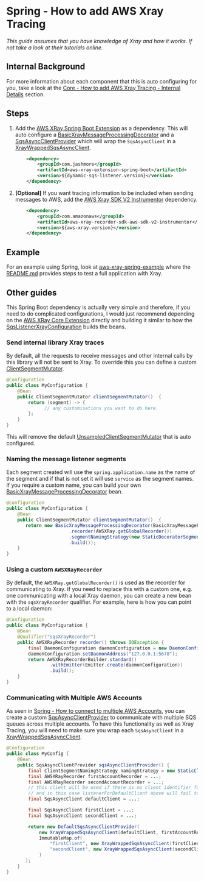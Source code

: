 # Spring - How to add AWS Xray Tracing

_This guide assumes that you have knowledge of Xray and how it works. If not take a look at their tutorials online._

## Internal Background

For more information about each component that this is auto configuring for you, take a look at the
[Core - How to add AWS Xray Tracing - Internal Details](../core/core-how-to-add-aws-xray-tracing.md#internal-details) section.

## Steps

1. Add the [AWS XRay Spring Boot Extension](../../../extensions/aws-xray-extension/spring-boot) as a dependency. This will auto configure
a [BasicXrayMessageProcessingDecorator](../../../extensions/aws-xray-extension/core/src/main/java/com/jashmore/sqs/extensions/xray/decorator/BasicXrayMessageProcessingDecorator.java)
and a [SqsAsyncClientProvider](../../../spring/spring-api/src/main/java/com/jashmore/sqs/spring/client/SqsAsyncClientProvider.java) which will wrap
the `SqsAsyncClient` in a
[XrayWrappedSqsAsyncClient](../../../extensions/aws-xray-extension/core/src/main/java/com/jashmore/sqs/extensions/xray/client/XrayWrappedSqsAsyncClient.java).

    ```xml
        <dependency>
            <groupId>com.jashmore</groupId>
            <artifactId>aws-xray-extension-spring-boot</artifactId>
            <version>${dynamic-sqs-listener.version}</version>
        </dependency>
    ```

1. **[Optional]** If you want tracing information to be included when sending messages to AWS, add the
[AWS Xray SDK V2 Instrumentor](https://github.com/aws/aws-xray-sdk-java/tree/master/aws-xray-recorder-sdk-aws-sdk-v2-instrumentor) dependency.

    ```xml
        <dependency>
            <groupId>com.amazonaws</groupId>
            <artifactId>aws-xray-recorder-sdk-aws-sdk-v2-instrumentor</artifactId>
            <version>${aws-xray.version}</version>
        </dependency>
    ```

## Example

For an example using Spring, look at [aws-xray-spring-example](../../../examples/aws-xray-spring-example) where the
[README.md](../../../examples/aws-xray-spring-example/README.md) provides steps to test a full application with Xray.

## Other guides

This Spring Boot dependency is actually very simple and therefore, if you need to do complicated configurations, I would just recommend depending
on the [AWS XRay Core Extension](../../../extensions/aws-xray-extension/core) directly and building it similar to how
the [SqsListenerXrayConfiguration](../../../extensions/aws-xray-extension/spring-boot/src/main/java/com/jashmore/sqs/extensions/xray/spring/SqsListenerXrayConfiguration.java)
builds the beans.

### Send internal library Xray traces
By default, all the requests to receive messages and other internal calls by this library will not be sent to Xray. To override this you can define a
custom [ClientSegmentMutator](../../../extensions/aws-xray-extension/core/src/main/java/com/jashmore/sqs/extensions/xray/client/ClientSegmentMutator.java).

```java
@Configuration
public class MyConfiguration {
    @Bean
    public ClientSegmentMutator clientSegmentMutator()  {
        return (segment) -> {
              // any customisations you want to do here. 
        };
    }
}
```

This will remove the
default [UnsampledClientSegmentMutator](../../../extensions/aws-xray-extension/core/src/main/java/com/jashmore/sqs/extensions/xray/client/UnsampledClientSegmentMutator.java)
that is auto configured.

### Naming the message listener segments

Each segment created will use the `spring.application.name` as the name of the segment and if that is not set it will use `service` as the segment names. If
you require a custom name, you can build your
own [BasicXrayMessageProcessingDecorator](../../../extensions/aws-xray-extension/core/src/main/java/com/jashmore/sqs/extensions/xray/decorator/BasicXrayMessageProcessingDecorator.java)
bean.

```java
@Configuration
public class MyConfiguration {
    @Bean
    public ClientSegmentMutator clientSegmentMutator()  {
       return new BasicXrayMessageProcessingDecorator(BasicXrayMessageProcessingDecorator.Options.builder()
                       .recorder(AWSXRay.getGlobalRecorder())
                       .segmentNamingStrategy(new StaticDecoratorSegmentNamingStrategy("my-custom-name"))
                       .build());
    }
}
```

### Using a custom `AWSXRayRecorder`

By default, the `AWSXRay.getGlobalRecorder()` is used as the recorder for communicating to Xray. If you need to replace this with a custom one, e.g. one
communicating with a local Xray daemon, you can create a new bean with the `sqsXrayRecorder` qualifier. For example, here is how you can point to a local
daemon:

```java
@Configuration
public class MyConfiguration {
    @Bean
    @Qualifier("sqsXrayRecorder")
    public AWSXRayRecorder recorder() throws IOException {
        final DaemonConfiguration daemonConfiguration = new DaemonConfiguration();
        daemonConfiguration.setDaemonAddress("127.0.0.1:5678");
        return AWSXRayRecorderBuilder.standard()
                .withEmitter(Emitter.create(daemonConfiguration))
                .build();
    }
}
```

### Communicating with Multiple AWS Accounts

As seen in [Spring - How to connect to multiple AWS Accounts](spring-how-to-connect-to-multiple-aws-accounts.md), you can create a custom
[SqsAsyncClientProvider](../../../spring/spring-api/src/main/java/com/jashmore/sqs/spring/client/SqsAsyncClientProvider.java) to communicate with multiple
SQS queues across multiple accounts. To have this functionality as well as Xray Tracing, you will need to make sure you wrap each `SqsAsyncClient` in a
[XrayWrappedSqsAsyncClient](../../../extensions/aws-xray-extension/core/src/main/java/com/jashmore/sqs/extensions/xray/client/XrayWrappedSqsAsyncClient.java).

```java
@Configuration
public class MyConfig {
    @Bean
    public SqsAsyncClientProvider sqsAsyncClientProvider() {
        final ClientSegmentNamingStrategy namingStrategy = new StaticClientSegmentNamingStrategy("service-name");
        final AWSXRayRecorder firstAccountRecorder = ...;
        final AWSXRayRecorder secondAccountRecorder = ...;
        // this client will be used if there is no client identifier for the listener. Note that this can be null
        // and in this case listenerForDefaultClient above will fail to wrap
        final SqsAsyncClient defaultClient = ...;

        final SqsAsyncClient firstClient = ...;
        final SqsAsyncClient secondClient = ...;

        return new DefaultSqsAsyncClientProvider(
            new XrayWrappedSqsAsyncClient(defaultClient, firstAccountRecorder, namingStrategy),
            ImmutableMap.of(
                "firstClient", new XrayWrappedSqsAsyncClient(firstClient, firstAccountRecorder, namingStrategy),
                "secondClient", new XrayWrappedSqsAsyncClient(secondClient, secondAccountRecorder, namingStrategy)  
            )
       );
    }
}
```
